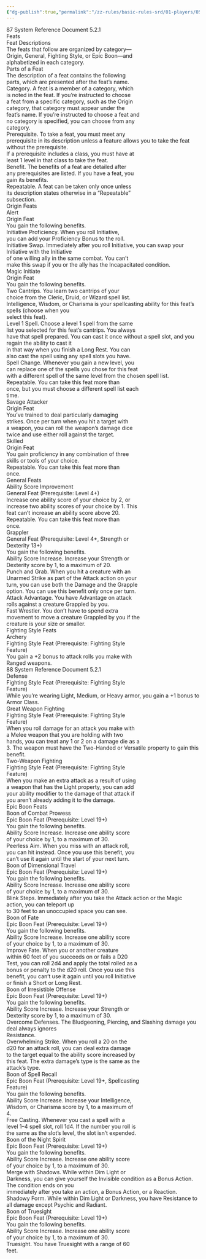 ```yaml
---
{"dg-publish":true,"permalink":"/zz-rules/basic-rules-srd/01-players/05-feats/"}
---
```


87 System Reference Document 5.2.1  
Feats  
Feat Descriptions  
The feats that follow are organized by category—  
Origin, General, Fighting Style, or Epic Boon—and  
alphabetized in each category.  
Parts of a Feat  
The description of a feat contains the following  
parts, which are presented after the feat’s name.  
Category. A feat is a member of a category, which  
is noted in the feat. If you’re instructed to choose  
a feat from a specific category, such as the Origin  
category, that category must appear under the  
feat’s name. If you’re instructed to choose a feat and  
no category is specified, you can choose from any  
category.  
Prerequisite. To take a feat, you must meet any  
prerequisite in its description unless a feature allows you to take the feat without the prerequisite.  
If a prerequisite includes a class, you must have at  
least 1 level in that class to take the feat.  
Benefit. The benefits of a feat are detailed after  
any prerequisites are listed. If you have a feat, you  
gain its benefits.  
Repeatable. A feat can be taken only once unless  
its description states otherwise in a “Repeatable”  
subsection.  
Origin Feats  
Alert  
Origin Feat  
You gain the following benefits.  
Initiative Proficiency. When you roll Initiative,  
you can add your Proficiency Bonus to the roll.  
Initiative Swap. Immediately after you roll Initiative, you can swap your Initiative with the Initiative  
of one willing ally in the same combat. You can’t  
make this swap if you or the ally has the Incapacitated condition.  
Magic Initiate  
Origin Feat  
You gain the following benefits.  
Two Cantrips. You learn two cantrips of your  
choice from the Cleric, Druid, or Wizard spell list.  
Intelligence, Wisdom, or Charisma is your spellcasting ability for this feat’s spells (choose when you  
select this feat).  
Level 1 Spell. Choose a level 1 spell from the same  
list you selected for this feat’s cantrips. You always  
have that spell prepared. You can cast it once without a spell slot, and you regain the ability to cast it  
in that way when you finish a Long Rest. You can  
also cast the spell using any spell slots you have.  
Spell Change. Whenever you gain a new level, you  
can replace one of the spells you chose for this feat  
with a different spell of the same level from the chosen spell list.  
Repeatable. You can take this feat more than  
once, but you must choose a different spell list each  
time.  
Savage Attacker  
Origin Feat  
You’ve trained to deal particularly damaging  
strikes. Once per turn when you hit a target with  
a weapon, you can roll the weapon’s damage dice  
twice and use either roll against the target.  
Skilled  
Origin Feat  
You gain proficiency in any combination of three  
skills or tools of your choice.  
Repeatable. You can take this feat more than  
once.  
General Feats  
Ability Score Improvement  
General Feat (Prerequisite: Level 4+)  
Increase one ability score of your choice by 2, or  
increase two ability scores of your choice by 1. This  
feat can’t increase an ability score above 20.  
Repeatable. You can take this feat more than  
once.  
Grappler  
General Feat (Prerequisite: Level 4+, Strength or  
Dexterity 13+)  
You gain the following benefits.  
Ability Score Increase. Increase your Strength or  
Dexterity score by 1, to a maximum of 20.  
Punch and Grab. When you hit a creature with an  
Unarmed Strike as part of the Attack action on your  
turn, you can use both the Damage and the Grapple  
option. You can use this benefit only once per turn.  
Attack Advantage. You have Advantage on attack  
rolls against a creature Grappled by you.  
Fast Wrestler. You don’t have to spend extra  
movement to move a creature Grappled by you if the  
creature is your size or smaller.  
Fighting Style Feats  
Archery  
Fighting Style Feat (Prerequisite: Fighting Style  
Feature)  
You gain a +2 bonus to attack rolls you make with  
Ranged weapons.  
88 System Reference Document 5.2.1  
Defense  
Fighting Style Feat (Prerequisite: Fighting Style  
Feature)  
While you’re wearing Light, Medium, or Heavy armor, you gain a +1 bonus to Armor Class.  
Great Weapon Fighting  
Fighting Style Feat (Prerequisite: Fighting Style  
Feature)  
When you roll damage for an attack you make with  
a Melee weapon that you are holding with two  
hands, you can treat any 1 or 2 on a damage die as a  
3. The weapon must have the Two-Handed or Versatile property to gain this benefit.  
Two-Weapon Fighting  
Fighting Style Feat (Prerequisite: Fighting Style  
Feature)  
When you make an extra attack as a result of using  
a weapon that has the Light property, you can add  
your ability modifier to the damage of that attack if  
you aren’t already adding it to the damage.  
Epic Boon Feats  
Boon of Combat Prowess  
Epic Boon Feat (Prerequisite: Level 19+)  
You gain the following benefits.  
Ability Score Increase. Increase one ability score  
of your choice by 1, to a maximum of 30.  
Peerless Aim. When you miss with an attack roll,  
you can hit instead. Once you use this benefit, you  
can’t use it again until the start of your next turn.  
Boon of Dimensional Travel  
Epic Boon Feat (Prerequisite: Level 19+)  
You gain the following benefits.  
Ability Score Increase. Increase one ability score  
of your choice by 1, to a maximum of 30.  
Blink Steps. Immediately after you take the Attack action or the Magic action, you can teleport up  
to 30 feet to an unoccupied space you can see.  
Boon of Fate  
Epic Boon Feat (Prerequisite: Level 19+)  
You gain the following benefits.  
Ability Score Increase. Increase one ability score  
of your choice by 1, to a maximum of 30.  
Improve Fate. When you or another creature  
within 60 feet of you succeeds on or fails a D20  
Test, you can roll 2d4 and apply the total rolled as a  
bonus or penalty to the d20 roll. Once you use this  
benefit, you can’t use it again until you roll Initiative  
or finish a Short or Long Rest.  
Boon of Irresistible Offense  
Epic Boon Feat (Prerequisite: Level 19+)  
You gain the following benefits.  
Ability Score Increase. Increase your Strength or  
Dexterity score by 1, to a maximum of 30.  
Overcome Defenses. The Bludgeoning, Piercing, and Slashing damage you deal always ignores  
Resistance.  
Overwhelming Strike. When you roll a 20 on the  
d20 for an attack roll, you can deal extra damage  
to the target equal to the ability score increased by  
this feat. The extra damage’s type is the same as the  
attack’s type.  
Boon of Spell Recall  
Epic Boon Feat (Prerequisite: Level 19+, Spellcasting  
Feature)  
You gain the following benefits.  
Ability Score Increase. Increase your Intelligence,  
Wisdom, or Charisma score by 1, to a maximum of  
4.  
Free Casting. Whenever you cast a spell with a  
level 1–4 spell slot, roll 1d4. If the number you roll is  
the same as the slot’s level, the slot isn’t expended.  
Boon of the Night Spirit  
Epic Boon Feat (Prerequisite: Level 19+)  
You gain the following benefits.  
Ability Score Increase. Increase one ability score  
of your choice by 1, to a maximum of 30.  
Merge with Shadows. While within Dim Light or  
Darkness, you can give yourself the Invisible condition as a Bonus Action. The condition ends on you  
immediately after you take an action, a Bonus Action, or a Reaction.  
Shadowy Form. While within Dim Light or Darkness, you have Resistance to all damage except Psychic and Radiant.  
Boon of Truesight  
Epic Boon Feat (Prerequisite: Level 19+)  
You gain the following benefits.  
Ability Score Increase. Increase one ability score  
of your choice by 1, to a maximum of 30.  
Truesight. You have Truesight with a range of 60  
feet.  